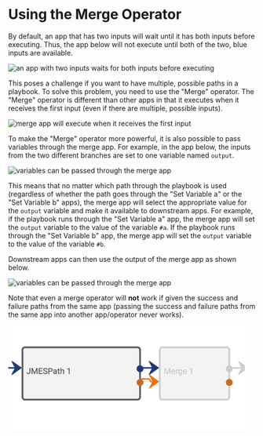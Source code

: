 # Using the Merge Operator

By default, an app that has two inputs will wait until it has both inputs before executing. Thus, the app below will not execute until both of the two, blue inputs are available.

![an app with two inputs waits for both inputs before executing](_images/two_inputs.png)

This poses a challenge if you want to have multiple, possible paths in a playbook. To solve this problem, you need to use the "Merge" operator. The "Merge" operator is different than other apps in that it executes when it receives the first input (even if there are multiple, possible inputs).

![merge app will execute when it receives the first input](_images/merge.png)

To make the "Merge" operator more powerful, it is also possible to pass variables through the merge app. For example, in the app below, the inputs from the two different branches are set to one variable named `output`.

![variables can be passed through the merge app](_images/merge_internal.png)

This means that no matter which path through the playbook is used (regardless of whether the path goes through the "Set Variable a" or the "Set Variable b" apps), the merge app will select the appropriate value for the `output` variable and make it available to downstream apps. For example, if the playbook runs through the "Set Variable a" app, the merge app will set the `output` variable to the value of the variable `#a`. If the playbook runs through the "Set Variable b" app, the merge app will set the `output` variable to the value of the variable `#b`.

Downstream apps can then use the output of the merge app as shown below.

![variables can be passed through the merge app](_images/merge_using_merged_variable.png)

Note that even a merge operator will **not** work if given the success and failure paths from the same app (passing the success and failure paths from the same app into another app/operator never works).

![passing the success and failure paths from the same app into another app/operator (even merge operators) never works](_images/same_app_to_merge.png)

